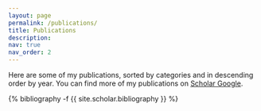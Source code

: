 ```yaml
---
layout: page
permalink: /publications/
title: Publications
description: 
nav: true
nav_order: 2
---
```

Here are some of my publications, sorted by categories and in descending order by year. You can find more of my publications on [Scholar Google](https://scholar.google.com/citations?user=bpZOZWsAAAAJ&hl=en).
<!-- _pages/publications.md -->
<div class="publications">

{% bibliography -f {{ site.scholar.bibliography }} %}

</div>

